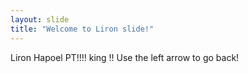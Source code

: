```yaml
---
layout: slide
title: "Welcome to Liron slide!"
---
```

Liron Hapoel PT!!!! king !!
Use the left arrow to go back!
